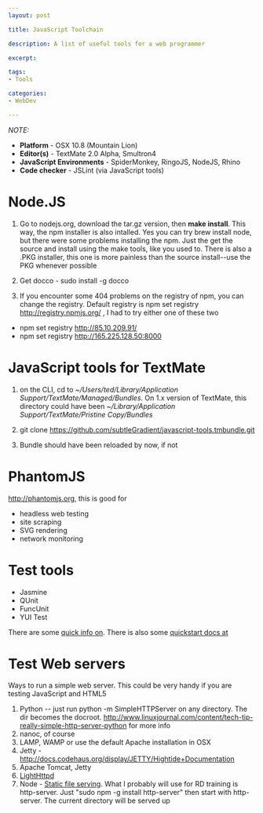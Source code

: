 ```yaml
---
layout: post

title: JavaScript Toolchain

description: A list of useful tools for a web programmer

excerpt:

tags:
- Tools 

categories:
- WebDev

---
```



*NOTE:*

- **Platform** - OSX 10.8 (Mountain Lion)
- **Editor(s)** - TextMate 2.0 Alpha, Smultron4
- **JavaScript Environments** - SpiderMonkey, RingoJS, NodeJS, Rhino
- **Code checker** - JSLint (via JavaScript tools)

# Node.JS 

1. Go to nodejs.org, download the tar.gz version, then **make install**. This way, the npm installer is also intalled. Yes you can try brew install node, but there were some problems installing the npm. Just the get the source and install using the make tools, like you used to. There is also a .PKG installer, this one is more painless than the source install--use the PKG whenever possible

2. Get docco - sudo install -g docco

3. If you encounter some 404 problems on the registry of npm, you can change the registry. Default registry is npm set registry http://registry.npmjs.org/ , I had to try either one of these two

- npm set registry http://85.10.209.91/
- npm set registry http://165.225.128.50:8000

# JavaScript tools for TextMate 

1. on the CLI, cd to *~/Users/ted/Library/Application Support/TextMate/Managed/Bundles*. On 1.x version of TextMate, this directory could have been *~/Library/Application Support/TextMate/Pristine Copy/Bundles*

2. git clone https://github.com/subtleGradient/javascript-tools.tmbundle.git

3. Bundle should have been reloaded by now, if not


# PhantomJS 

http://phantomjs.org, this is good for

- headless web testing
- site scraping
- SVG rendering
- network monitoring

# Test tools

- Jasmine
- QUnit
- FuncUnit
- YUI Test 

There are some [quick info on](http://code.google.com/p/phantomjs/wiki/TestFrameworkIntegration). There is also some [quickstart docs at](http://code.google.com/p/phantomjs/wiki/QuickStart)



# Test Web servers 

Ways to run a simple web server. This could be very handy if you are testing JavaScript and HTML5 

1. Python -- just run python -m SimpleHTTPServer on any directory. The dir becomes the docroot. http://www.linuxjournal.com/content/tech-tip-really-simple-http-server-python for more info
2. nanoc, of course
3. LAMP, WAMP or use the default Apache installation in OSX
4. Jetty - http://docs.codehaus.org/display/JETTY/Hightide+Documentation
5. Apache Tomcat, Jetty
6. [LightHttpd](http://redmine.lighttpd.net/projects/lighttpd/wiki/TutorialConfiguration)
7. Node - [Static file serving](http://www.sitepoint.com/serving-static-files-with-node-js/). What I probably will use for RD training is http-server. Just "sudo npm -g install http-server" then start with http-server. The current directory will be served up

